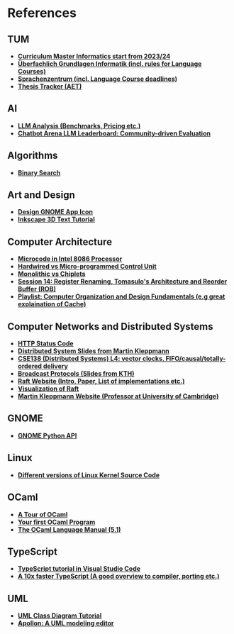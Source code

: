 # References

## TUM

- **[Curriculum Master Informatics start from 2023/24](https://campus.tum.de/tumonline/pl/ui/$ctx/wbstpcs.showSpoTree?pStStudiumNr=&pStpStpNr=5217)**
- **[Überfachlich Grundlagen Informatik (incl. rules for Language Courses)](https://www.cit.tum.de/cit/studium/studierende/ueberfachliche-grundlagen/)**
- **[Sprachenzentrum (incl. Language Course deadlines)](https://www.sprachenzentrum.tum.de)**
- **[Thesis Tracker (AET)](https://thesis.aet.cit.tum.de)**

## AI

- **[LLM Analysis (Benchmarks, Pricing etc.)](https://artificialanalysis.ai/)**
- **[Chatbot Arena LLM Leaderboard: Community-driven Evaluation](https://lmarena.ai)**

## Algorithms

- **[Binary Search](https://www.tutorialspoint.com/data_structures_algorithms/binary_search_algorithm.htm)**

## Art and Design

- **[Design GNOME App Icon](https://blogs.gnome.org/tbernard/2019/12/30/designing-an-icon-for-your-app/)**
- **[Inkscape 3D Text Tutorial](https://www.youtube.com/watch?app=desktop&v=FcwoFAqHXv0)**

## Computer Architecture

- **[Microcode in Intel 8086 Processor](https://www.righto.com/2022/11/how-8086-processors-microcode-engine.html)**
- **[Hardwired vs Micro-programmed Control Unit](https://www.geeksforgeeks.org/computer-organization-hardwired-vs-micro-programmed-control-unit/)**
- **[Monolithic vs Chiplets](https://www.researchgate.net/figure/Monolithic-Dieleft-vs-Chipletsright_fig4_376192917)**
- **[Session 14: Register Renaming, Tomasulo's Architecture and Reorder Buffer (ROB)](https://www.youtube.com/watch?v=gm54xjD8_Kk)**
- **[Playlist: Computer Organization and Design Fundamentals (e.g great explaination of Cache)](https://www.youtube.com/watch?v=2jfoLxQXq3Y&list=PLxfrSxK7P38X7XfG4X8Y9cdOURvC7ObMF)**

## Computer Networks and Distributed Systems

- **[HTTP Status Code](https://http.cat)**
- **[Distributed System Slides from Martin Kleppmann](https://www.cl.cam.ac.uk/teaching/2122/ConcDisSys/dist-sys-notes.pdf)**
- **[CSE138 (Distributed Systems) L4: vector clocks, FIFO/causal/totally-ordered delivery](https://www.youtube.com/watch?v=5BHizc7BPyE)**
- **[Broadcast Protocols (Slides from KTH)](https://courses.edx.org/asset-v1:KTHx+ID2203.1x+2016T3+type@asset+block/Lecture_6_Causal_Broadcast.pdf)**
- **[Raft Website (Intro, Paper, List of implementations etc.)](https://raft.github.io/)**
- **[Visualization of Raft](https://thesecretlivesofdata.com/raft/)**
- **[Martin Kleppmann Website (Professor at University of Cambridge)](https://martin.kleppmann.com/)**

## GNOME

- **[GNOME Python API](https://amolenaar.pages.gitlab.gnome.org/pygobject-docs/)**

## Linux

- **[Different versions of Linux Kernel Source Code](https://elixir.bootlin.com/linux/v6.11.8/source)**

## OCaml

- **[A Tour of OCaml](https://ocaml.org/docs/tour-of-ocaml#tour-of-ocaml)**
- **[Your first OCaml Program](https://ocaml.org/docs/your-first-program)**
- **[The OCaml Language Manual (5.1)](https://v2.ocaml.org/releases/5.1/htmlman/index.html)**

## TypeScript

- **[TypeScript tutorial in Visual Studio Code](https://code.visualstudio.com/docs/typescript/typescript-tutorial)**
- **[A 10x faster TypeScript (A good overview to compiler, porting etc.)](https://www.youtube.com/watch?v=pNlq-EVld70)**

## UML

- **[UML Class Diagram Tutorial](https://www.visual-paradigm.com/guide/uml-unified-modeling-language/uml-class-diagram-tutorial/)**
- **[Apollon: A UML modeling editor](https://apollon.ase.in.tum.de/)**
